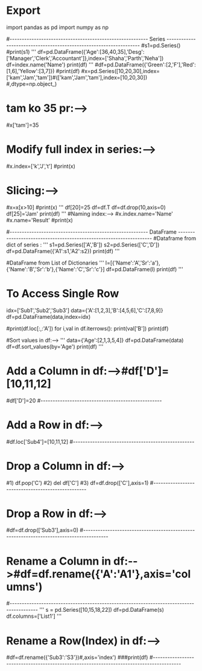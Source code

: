 # Export
import pandas as pd
import numpy as np

#--------------------------------------------------------- Series -------------------------------------------------------------------
#s1=pd.Series()
#print(s1)
'''
df=pd.DataFrame({'Age':[36,40,35],'Desg':['Manager','Clerk','Accountant']},index=['Shaha','Parth','Neha'])
df=index.name('Name')
print(df)
'''
#df=pd.DataFrame({'Green':[2,'F'],'Red':[1,6],'Yellow':[3,7]})
#print(df)
#x=pd.Series([10,20,30],index=['kam','Jam','tam'])#(['kam','Jam','tam'],index=[10,20,30])     #,dtype=np.object_)
# tam ko 35 pr:-->
#x['tam']=35
# Modify full index in series:-->
#x.index=['k','J','t']
#print(x)
# Slicing:-->
#x=x[x>10]
#print(x)
'''
df[20]=25
df=df.T
df=df.drop(10,axis=0)
df[25]='Jam'
print(df)
'''
#Naming index:-->
#x.index.name='Name'
#x.name='Result'
#print(x)

#--------------------------------------------------------- DataFrame -------------------------------------------------------------------
#Dataframe from dict of series :
'''
s1=pd.Series(['A','B'])
s2=pd.Series(['C','D'])
df=pd.DataFrame({'A1':s1,'A2':s2})
print(df)
'''

#DataFrame from List of Dictionaries
'''
l=[{'Name':'A','Sr':'a'},{'Name':'B','Sr':'b'},{'Name':'C','Sr':'c'}]
df=pd.DataFrame(l)
print(df)
'''

# To Access Single Row

idx=['Sub1','Sub2','Sub3']
data={'A':[1,2,3],'B':[4,5,6],'C':[7,8,9]}
df=pd.DataFrame(data,index=idx)

#print(df.loc[:,:'A'])
for i,val in df.iterrows():
    print(val['B'])
print(df)

#Sort values in df:-->
'''
data={'Age':[2,1,3,5,4]}
df=pd.DataFrame(data)
df=df.sort_values(by='Age')
print(df)
'''
# Add a Column in df:-->#df['D']=[10,11,12]
#df['D']=20
#--------------------------------------------------
# Add a Row in df:-->
#df.loc['Sub4']=[10,11,12]
#--------------------------------------------------
# Drop a Column in df:-->
#1) df.pop('C')
#2) del df['C']
#3) df=df.drop(['C'],axis=1)
#--------------------------------------------------
# Drop a Row in df:-->
#df=df.drop(['Sub3'],axis=0)
#----------------------------------------------------------------------------------------
# Rename a Column in df:-->#df=df.rename({'A':'A1'},axis='columns')
#-----------------------------------------------------------------------------------------
'''
s = pd.Series([10,15,18,22])
df=pd.DataFrame(s)
df.columns=['List1']
'''
# Rename a Row(Index) in df:-->
#df=df.rename({'Sub3':'S3'})#,axis='index')
###print(df)
#-----------------------------------------------------------------------------------------
